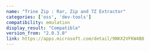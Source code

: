 ```yaml
---
name: "Trine Zip : Rar, Zip and 7Z Extractor"
categories: ['oss', 'dev-tools']
compatibility: emulation
display_result: "Compatible"
version_from: "2.0.3.0"
link: https://apps.microsoft.com/detail/9NKX2VFKW4B8
---
```

